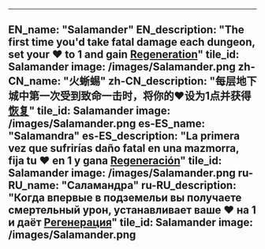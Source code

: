 ---

EN_name: "Salamander"
EN_description: "The first time you'd take fatal damage each dungeon, set your ❤️ to 1 and gain <u>Regeneration</u>"
tile_id: Salamander
image: /images/Salamander.png
zh-CN_name: "火蜥蜴"
zh-CN_description: "每层地下城中第一次受到致命一击时，将你的❤️设为1点并获得<u>恢复</u>"
tile_id: Salamander
image: /images/Salamander.png
es-ES_name: "Salamandra"
es-ES_description: "La primera vez que sufrirías daño fatal en una mazmorra, fija tu ❤️ en 1 y gana <u>Regeneración</u>"
tile_id: Salamander
image: /images/Salamander.png
ru-RU_name: "Саламандра"
ru-RU_description: "Когда впервые в подземельи вы получаете смертельный урон, устанавливает ваше ❤️ на 1 и даёт <u>Регенерация</u>"
tile_id: Salamander
image: /images/Salamander.png
---